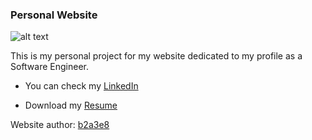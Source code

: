 ### Personal Website

![alt text](https://github.com/lh1008/lh1008.github.io/blob/master/hello.png)

This is my personal project for my website dedicated to my profile as a Software Engineer. 

- You can check my [LinkedIn](https://www.linkedin.com/in/lh1008/)

- Download my [Resume](https://github.com/lh1008/cv/raw/master/cv-software-engineer-Luis-Herrera.pdf)

Website author: [b2a3e8](https://github.com/b2a3e8/jekyll-theme-console)